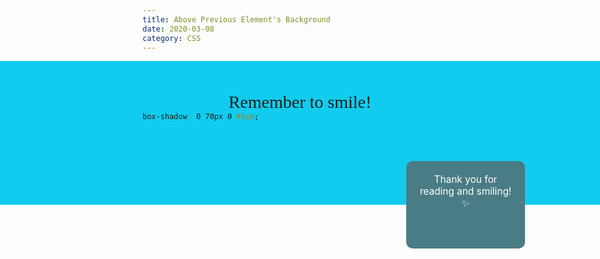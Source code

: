 ```yaml
---
title: Above Previous Element's Background
date: 2020-03-08
category: CSS
---
```


<Teleport to="#app">
<header>
    <div class="intro">
        Remember to smile!
    </div>
    <div class="box">
        Thank you for reading and smiling!✨
    </div>
</header>
</Teleport>

How to make the element seem to be above the previous element's background color? You don't want to use negative margins, as they can lead to errors later on. Using `box-shadow` to extend the background color creates a nice effect.

```css
box-shadow: 0 70px 0 #1ce;
```

See the result above the title.

<style scoped>
    header{
        position: absolute;
        left: 0;
        right: 0;
        top: var(--menu-height);
    }
    .intro{
        background: #1CE;
        height: 60px;
        padding: 50px;
        font-family: fantasy;
        text-align: center;
        font-size: 2em;
        box-shadow: 0 70px 0 #1CE;
    }
    .box{
        background: #4A7C85;
        height: 100px;
        width: 150px;
        padding: 20px;
        border-radius: 10px;
        color: white;
        font-size: 1.1em;
        position: absolute;
        right: 120px;
    }
</style>

<script setup>
import { onMounted } from 'vue'

onMounted(() => {
  document.querySelector('article').style.marginTop="200px"
})
</script>
